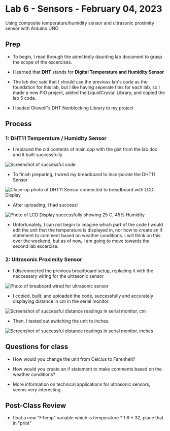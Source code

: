 # Lab 6 - Sensors - February 04, 2023

Using composite temperature/humidity sensor and ultrasonic proximity sensor with Arduino UNO

## Prep

* To begin, I read through the admittedly daunting lab document to grasp the scope of the excercises.

* I learned that **DHT** stands for **Digital Temperature and Humidity Sensor**

* The lab doc said that I should use the previous lab's code as the foundation for this lab, but I like having seperate files for each lab, so I made a new PIO project, added the LiquidCrystal Library, and copied the lab 5 code.

* I loaded Olewolf's DHT Nonblocking Library to my project

## Process

### 1: DHT11 Temperature / Humidity Sensor

* I replaced the old contents of main.cpp with the gist from the lab doc and it built successfully.

![Screenshot of successful code](images/l6e1Code.png)

* To finish preparing, I wired my breadboard to incorporate the DHT11 Sensor

![Close-up photo of DHT11 Sensor connected to breadboard with LCD Display](images/l6e1Breadboard.png)

* After uploading, I had success!

![Photo of LCD Display successfully showing 25 C, 45% Humidity](images/l6e1Success.png)

* Unfortunately, I can not begin to imagine which part of the code I would edit the unit that the temperature is displayed in, nor how to create an if statement to comment based on weather conditions. I will think on this over the weekend, but as of now, I am going to move towards the second lab excercise.

### 2: Ultrasonic Proximity Sensor

* I disconnected the previous breadboard setup, replacing it with the neccessary wiring for the ultrasonic sensor

![Photo of breaboard wired for ultrasonic sensor](images/l6e2Breadboard.png)

* I copied, built, and uploaded the code, successfully and accurately displaying distance in cm in the serial monitor.

![Screenshot of successful distance readings in serial monitor, cm](images/l6e2SerialCm.png)

* Then, I tested out switching the unit to inches.

![Screenshot of successful distance readings in serial monitor, inches](images/l6e2SerialIn.png)

## Questions for class

* How would you change the unit from Celcius to Farenheit?

* How would you create an if statement to make comments based on the weather conditions?

* More information on technical applications for ultrasonic sensors, seems very interesting

## Post-Class Review

* float a new "FTemp" variable which is temperature * 1.8 + 32, place that in "print"

